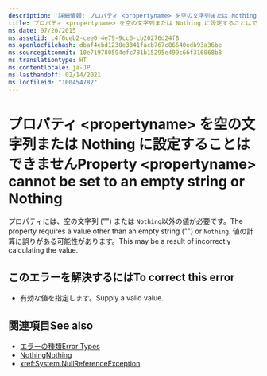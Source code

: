 ```yaml
---
description: '詳細情報: プロパティ <propertyname> を空の文字列または Nothing に設定することはできません'
title: プロパティ <propertyname> を空の文字列または Nothing に設定することはできません
ms.date: 07/20/2015
ms.assetid: c4f6ceb2-cee0-4e79-9cc6-cb20276d24f8
ms.openlocfilehash: dbaf4ebd1238e3341facb767c86640edb93a36be
ms.sourcegitcommit: 10e719780594efc781b15295e499c66f316068b8
ms.translationtype: HT
ms.contentlocale: ja-JP
ms.lasthandoff: 02/14/2021
ms.locfileid: "100454782"
---
```

# <a name="property-propertyname-cannot-be-set-to-an-empty-string-or-nothing"></a><span data-ttu-id="a8457-103">プロパティ \<propertyname> を空の文字列または Nothing に設定することはできません</span><span class="sxs-lookup"><span data-stu-id="a8457-103">Property \<propertyname> cannot be set to an empty string or Nothing</span></span>

<span data-ttu-id="a8457-104">プロパティには、空の文字列 ("") または `Nothing`以外の値が必要です。</span><span class="sxs-lookup"><span data-stu-id="a8457-104">The property requires a value other than an empty string ("") or `Nothing`.</span></span> <span data-ttu-id="a8457-105">値の計算に誤りがある可能性があります。</span><span class="sxs-lookup"><span data-stu-id="a8457-105">This may be a result of incorrectly calculating the value.</span></span>  
  
## <a name="to-correct-this-error"></a><span data-ttu-id="a8457-106">このエラーを解決するには</span><span class="sxs-lookup"><span data-stu-id="a8457-106">To correct this error</span></span>  
  
- <span data-ttu-id="a8457-107">有効な値を指定します。</span><span class="sxs-lookup"><span data-stu-id="a8457-107">Supply a valid value.</span></span>  
  
## <a name="see-also"></a><span data-ttu-id="a8457-108">関連項目</span><span class="sxs-lookup"><span data-stu-id="a8457-108">See also</span></span>

- [<span data-ttu-id="a8457-109">エラーの種類</span><span class="sxs-lookup"><span data-stu-id="a8457-109">Error Types</span></span>](../programming-guide/language-features/error-types.md)
- [<span data-ttu-id="a8457-110">Nothing</span><span class="sxs-lookup"><span data-stu-id="a8457-110">Nothing</span></span>](../language-reference/nothing.md)
- <xref:System.NullReferenceException>

